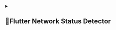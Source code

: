 <details> 
  <summary><h2>📶Flutter Network Status Detector</h2></summary>
  
# Flutter Network Status Detector

![Network Status Detector](https://github.com/Aayush014/adv_flutter_ch3/assets/133498952/5e01916a-fffc-4b20-9709-b2504a1092b2)


## Overview

**Flutter Network Status Detector** is a Flutter application that detects the internet or WiFi connectivity status in real-time and updates the UI accordingly. This application is designed to provide users with immediate feedback about their network connection status.

## Features

- **Real-time Network Detection**: Detects changes in internet or WiFi connectivity instantly.
- **Dynamic UI Updates**: Displays different interfaces depending on the network status.
- **Cross-Platform**: Runs on both Android and iOS devices.
- **Minimal Dependencies**: Lightweight and efficient performance.

## Screenshots
### Online
<p>
    <table align="center">
      <tr>
        <td><img src="https://github.com/Aayush014/adv_flutter_ch3/assets/133498952/f48b3f30-6a7d-4ccd-9a2f-bbd404f0a989" alt="Image 2" width="180" height="auto"></td>
      </tr>
    </table>    
</p>

### Offline
<p>
    <table align="center">
      <tr>
        <td><img src="https://github.com/Aayush014/adv_flutter_ch3/assets/133498952/ae654cd8-761f-490d-ab2c-890521500c17" alt="Image 2" width="180" height="auto"></td>
      </tr>
    </table>    
</p>


### Video

https://github.com/Aayush014/adv_flutter_ch3/assets/133498952/f163bb0d-afba-466b-a9d4-aa2c83c54a75


## Getting Started

Follow these instructions to get a copy of the project up and running on your local machine for development and testing purposes.

### Prerequisites

- [Flutter](https://flutter.dev) installed on your machine.
- [Dart](https://dart.dev) SDK.

### Installation Steps

1. *Clone the repository:*

    ```bash
    git clone https://github.com/Aayush014/adv_flutter_ch3.git
    ```

2. *Install dependencies:*

    ```bash
    flutter pub get
    ```

3. *Run the app:*

    ```bash
    flutter run
    ```
    
## Usage
Once the application is running, it will automatically detect your network status. Here's a step-by-step guide on how to use the app.

## Code Overview
```dart
StreamBuilder(
      stream: Connectivity().onConnectivityChanged,
      builder: (context, snapshot) {
        if (snapshot.data!.contains(ConnectivityResult.mobile)) {
          return Center(child: Text('Mobile is connected to Mobile Data'));
        } else if (snapshot.data!.contains(ConnectivityResult.wifi)) {
          return Center(child: Text('Mobile is connected to Wifi'));
        } else {
          return Center(
            child: Container(
              height: 350,
              width: 450,
              decoration: const BoxDecoration(
                color: Colors.red,
                image: DecorationImage(
                  fit: BoxFit.cover,
                  image: AssetImage('assets/gifs/giphy.gif'),
                ),
              ),
            ),
          );
        }
      },
    );
```
### Technologies Used
- *Flutter*: For building the cross-platform mobile application.
- *Dart*: The programming language used by Flutter.

```bash
flutter-network-status-detector/
├── android/
├── ios/
├── lib/
│   ├── main.dart
│   ├── screens/
│   │   ├── home_screen.dart
│   │   ├── online_screen.dart
│   │   └── offline_screen.dart
├── test/
├── .gitignore
├── pubspec.yaml
└── README.md
```
## Key Files
- *main.dart*: The entry point for the application.
- *home_screen.dart*: The main screen that handles navigation and initial network detection.
- *online_screen.dart*: The screen displayed when the network is connected.
- *offline.dart*: The screen displayed when the network is disconnected.

### Contributing
Contributions are what make the open-source community such an amazing place to learn, inspire, and create. Any contributions you make are greatly appreciated.

If you would like to contribute to this project, please follow these steps:

1. Fork the repository.
2. Create a new branch (git checkout -b feature/YourFeature).
3. Commit your changes (git commit -am 'Add some feature').
4. Push to the branch (git push origin feature/YourFeature).
5. Create a new Pull Request.

### License
Distributed under the MIT License. See `LICENSE` for more information.

### Contact
My Mail - aayushpatel01411@gmail.com
</details>
